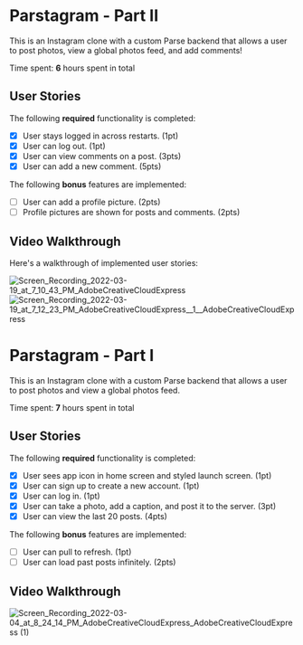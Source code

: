 # Parstagram - Part II

This is an Instagram clone with a custom Parse backend that allows a user to post photos, view a global photos feed, and add comments!

Time spent: **6** hours spent in total

## User Stories

The following **required** functionality is completed:

- [x] User stays logged in across restarts. (1pt)
- [x] User can log out. (1pt)
- [x] User can view comments on a post. (3pts)
- [x] User can add a new comment. (5pts)

The following **bonus** features are implemented:

- [ ] User can add a profile picture. (2pts)
- [ ] Profile pictures are shown for posts and comments. (2pts)

## Video Walkthrough

Here's a walkthrough of implemented user stories:

![Screen_Recording_2022-03-19_at_7_10_43_PM_AdobeCreativeCloudExpress](https://user-images.githubusercontent.com/60333098/159144823-2e7c0106-709e-42a3-9e10-8532aecff7e8.gif)
![Screen_Recording_2022-03-19_at_7_12_23_PM_AdobeCreativeCloudExpress__1__AdobeCreativeCloudExpress](https://user-images.githubusercontent.com/60333098/159145024-2924a4e4-4b14-4ecf-8e5a-bc8f0bdff16d.gif)



# Parstagram - Part I

This is an Instagram clone with a custom Parse backend that allows a user to post photos and view a global photos feed.

Time spent: **7** hours spent in total

## User Stories

The following **required** functionality is completed:

- [x] User sees app icon in home screen and styled launch screen. (1pt)
- [x] User can sign up to create a new account. (1pt)
- [x] User can log in. (1pt)
- [x] User can take a photo, add a caption, and post it to the server. (3pt)
- [x] User can view the last 20 posts. (4pts)

The following **bonus** features are implemented:

- [ ] User can pull to refresh. (1pt)
- [ ] User can load past posts infinitely. (2pts)

## Video Walkthrough


![Screen_Recording_2022-03-04_at_8_24_14_PM_AdobeCreativeCloudExpress_AdobeCreativeCloudExpress (1)](https://user-images.githubusercontent.com/60333098/156898164-08e825f7-1b11-4917-a2e5-5f8ab118ecd3.gif)


